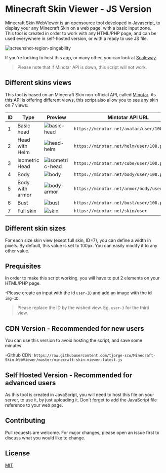 # Minecraft Skin Viewer - JS Version

Minecraft Skin WebViewer is an opensource tool developed in Javascript, to display your any Minecraft Skin on a web page, with a basic input zone. This tool is created in order to work with any HTML/PHP page, and can be used everywhere in self-hosted version, or with a ready to use JS file.

![screenshot-region-pingability](https://www.zupimages.net/up/20/18/kv35.png)

If you're looking to host this app, or many other, you can look at [Scaleway](https://scaleway.com).

> Please note that if Minotar API is down, this script will not work.


## Different skins views 

This tool is based on an Minecraft Skin non-official API, called [Minotar](https://scaleway.com). As this API is offering different views, this script also allow you to see any skin on 7 views:


| ID | Type  | Preview | Mintotar API URL |
| -------------| ------------- | ------------- | ------------- |
| 1 | Basic head | ![basic-head](https://minotar.net/avatar/Tejy/50.png)  |```https://minotar.net/avatar/user/100``` | 
| 2 | Head with Helm | ![head-helm](https://minotar.net/helm/Tejy/50.png) |```https://minotar.net/helm/user/100.png``` | 
| 3 | Isometric Head | ![isometric-head](https://minotar.net/cube/Tejy/50.png) |```https://minotar.net/cube/user/100.png``` | 
| 4 | Body | ![body](https://minotar.net/body/Tejy/50.png) |```https://minotar.net/body/user/100.png``` | 
| 5| Body with armor | ![body-armor](https://minotar.net/armor/body/Tejy/50.png) |```https://minotar.net/armor/body/user/100.png``` | 
| 6| Bust | ![bust](https://minotar.net/bust/Tejy/50.png) |```https://minotar.net/bust/user/100.png``` | 
| 7| Full skin | ![skin](https://minotar.net/skin/Tejy.png) |```https://minotar.net/skin/user``` | 

## Different skin sizes

For each size skin view (exept full skin, ID=7), you can define a width in pixels.
By default, this value is set to 100px. You can easily modify it to any other value.

## Prequisites

In order to make this script working, you will have to put 2 elements on your HTML/PHP page.

-Please create an input with the id ```user-ID```  and add an image with the id ```img-ID```.
> Please replace the ID by the wished view. 
Eg. ```user-3``` for the third view.

## CDN Version - Recommended for new users

You can use this version to avoid hosting the script, and save some minutes.

-Github CDN: ```https://raw.githubusercontent.com/tjorge-scw/Minecraft-Skin-WebViewer/master/minecraft-skin-viewer-latest.js```

## Self Hosted Version - Recommended for advanced users

As this tool is created in JavaScript, you will need to host this file on your server, to use it, by just uploading it.
Don't forget to add the JavaScript file reference to your web page.

## Contributing
Pull requests are welcome. For major changes, please open an issue first to discuss what you would like to change.

## License 
[MIT](https://choosealicense.com/licenses/mit/)

